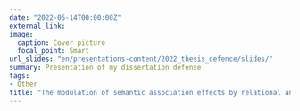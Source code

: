 ```yaml
---
date: "2022-05-14T00:00:00Z"
external_link: 
image:
  caption: Cover picture
  focal_point: Smart
url_slides: "en/presentations-content/2022_thesis_defence/slides/"
summary: Presentation of my dissertation defense 
tags:
- Other
title: "The modulation of semantic association effects by relational and syntactic structures - Brain & behavioral correlates"
---
```



